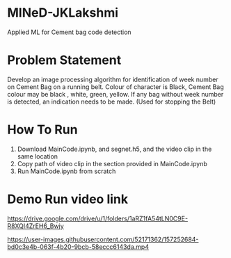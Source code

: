 # MINeD-JKLakshmi
Applied ML for Cement bag code detection


# Problem Statement
Develop an image processing algorithm for identification of week number on Cement Bag on a running belt. 
Colour of character is Black, Cement Bag colour may be black , white, green, yellow. 
If any bag without week number is detected, an indication needs to be made. (Used for stopping the Belt)

# How To Run
1. Download MainCode.ipynb, and segnet.h5, and the video clip in the same location
2. Copy path of video clip in the section provided in MainCode.ipynb
3. Run MainCode.ipynb from scratch

# Demo Run video link
https://drive.google.com/drive/u/1/folders/1aRZ1fA54tLN0C9E-R8XQI4ZrEH6_Bwjy


https://user-images.githubusercontent.com/52171362/157252684-bd0c3e4b-063f-4b20-9bcb-58eccc6143da.mp4


